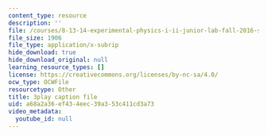 ```yaml
---
content_type: resource
description: ''
file: /courses/8-13-14-experimental-physics-i-ii-junior-lab-fall-2016-spring-2017/a68a2a36ef434eec39a353c411cd3a73_79noW-0WuAI.srt
file_size: 1906
file_type: application/x-subrip
hide_download: true
hide_download_original: null
learning_resource_types: []
license: https://creativecommons.org/licenses/by-nc-sa/4.0/
ocw_type: OCWFile
resourcetype: Other
title: 3play caption file
uid: a68a2a36-ef43-4eec-39a3-53c411cd3a73
video_metadata:
  youtube_id: null
---
```

